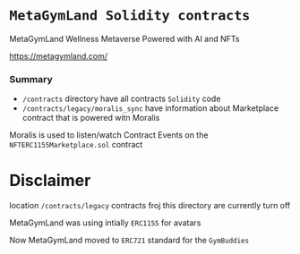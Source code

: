 # `MetaGymLand Solidity contracts`

MetaGymLand Wellness Metaverse Powered with AI and NFTs

https://metagymland.com/

### Summary

- `/contracts` directory have all contracts `Solidity` code
- `/contracts/legacy/moralis_sync` have information about Marketplace contract that is powered witn Moralis

Moralis is used to listen/watch Contract Events on the `NFTERC1155Marketplace.sol` contract

# Disclaimer

location `/contracts/legacy` contracts froj this directory are currently turn off

MetaGymLand was using intially `ERC1155` for avatars

Now MetaGymLand moved to `ERC721` standard for the `GymBuddies`
